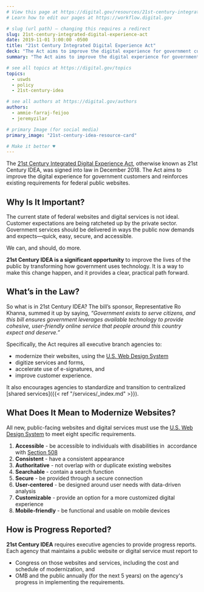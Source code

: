 ```yaml
---
# View this page at https://digital.gov/resources/21st-century-integrated-digital-experience-act
# Learn how to edit our pages at https://workflow.digital.gov

# slug (url path) — changing this requires a redirect
slug: 21st-century-integrated-digital-experience-act
date: 2019-11-01 3:00:00 -0500
title: "21st Century Integrated Digital Experience Act"
deck: "The Act aims to improve the digital experience for government customers and reinforces existing requirements for federal public websites."
summary: "The Act aims to improve the digital experience for government customers and reinforces existing requirements for federal public websites."

# see all topics at https://digital.gov/topics
topics:
  - uswds
  - policy
  - 21st-century-idea

# see all authors at https://digital.gov/authors
authors:
  - ammie-farraj-feijoo
  - jeremyzilar

# primary Image (for social media)
primary_image: "21st-century-idea-resource-card"

# Make it better ♥
---
```


The [21st Century Integrated Digital Experience Act](https://www.congress.gov/bill/115th-congress/house-bill/5759/text), otherwise known as 21st Century IDEA, was signed into law in December 2018. The Act aims to improve the digital experience for government customers and reinforces existing requirements for federal public websites.


## Why Is It Important?

The current state of federal websites and digital services is not ideal. Customer expectations are being ratcheted up by the private sector. Government services should be delivered in ways the public now demands and expects—quick, easy, secure, and accessible.

We can, and should, do more.

**21st Century IDEA is a significant opportunity** to improve the lives of the public by transforming how government uses technology. It is a way to make this change happen, and it provides a clear, practical path forward.


## What’s in the Law?

So what is in 21st Century IDEA? The bill’s sponsor, Representative Ro Khanna, summed it up by saying, _“Government exists to serve citizens, and this bill ensures government leverages available technology to provide cohesive, user-friendly online service that people around this country expect and deserve.”_

Specifically, the Act requires all executive branch agencies to:

- modernize their websites, using the [U.S. Web Design System](https://designsystem.digital.gov/maturity-model/)
- digitize services and forms,
- accelerate use of e-signatures, and
- improve customer experience.

It also encourages agencies to standardize and transition to centralized [shared services]({{< ref "/services/_index.md" >}}).

## What Does It Mean to Modernize Websites?

All new, public-facing websites and digital services must use the [U.S. Web Design System](https://designsystem.digital.gov/maturity-model/) to meet eight specific requirements.

1. **Accessible** - be accessible to individuals with disabilities in  accordance with [Section 508](https://www.section508.gov/)
2. **Consistent** - have a consistent appearance
3. **Authoritative** - not overlap with or duplicate existing websites
4. **Searchable** - contain a search function
5. **Secure** - be provided through a secure connection
6. **User-centered** - be designed around user needs with data-driven analysis
7. **Customizable** - provide an option for a more customized digital experience
8. **Mobile-friendly** - be functional and usable on mobile devices

## How is Progress Reported?

**21st Century IDEA** requires executive agencies to provide progress reports. Each agency that maintains a public website or digital service must report to

- Congress on those websites and services, including the cost and schedule of modernization, and
- OMB and the public annually (for the next 5 years) on the agency's progress in implementing the requirements.
